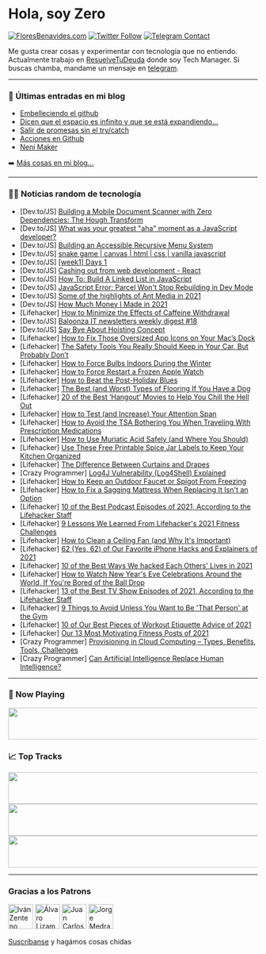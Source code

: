 # Hola, soy Zero

[![FloresBenavides.com](https://img.shields.io/website?down_message=oops&label=MiBlog&style=for-the-badge&up_message=online&url=https%3A%2F%2Ffloresbenavides.com)](https://floresbenavides.com) [![Twitter Follow](https://img.shields.io/twitter/follow/ZeroDragon?color=%231DA1F2&label=Follow&logo=twitter&logoColor=ffffff&style=for-the-badge)](https://twitter.com/zerodragon) [![Telegram Contact](https://img.shields.io/badge/escr%C3%ADbeme-ZeroDragon-%2326A5E4?style=for-the-badge&logo=telegram)](https://t.me/zerodragon)

Me gusta crear cosas y experimentar con tecnología que no entiendo.
Actualmente trabajo en [ResuelveTuDeuda](http://github.com/resuelve) donde soy Tech Manager.
Si buscas chamba, mandame un mensaje en [telegram](https://t.me/zerodragon).

---

### 📕 Últimas entradas en mi blog
<!-- BLOG-POST-LIST:START -->
- [Embelleciendo el github](https://floresbenavides.com/embelleciendo-el-github/)
- [Dicen que el espacio es infinito y que se está expandiendo…](https://floresbenavides.com/dicen-que-el-espacio-es-infinito-y-que-se-esta-expandiendo/)
- [Salir de promesas sin el try/catch](https://floresbenavides.com/salir-de-promesas-sin-el-try-catch/)
- [Acciones en Github](https://floresbenavides.com/acciones-en-github/)
- [Neni Maker](https://floresbenavides.com/neni-maker/)
<!-- BLOG-POST-LIST:END -->

➡️ [Más cosas en mi blog...](https://floresbenavides.com)

---

### 👨‍💻 Noticias random de tecnología
<!-- TECH-POSTS:START -->
- [Dev.to/JS] [Building a Mobile Document Scanner with Zero Dependencies: The Hough Transform](https://dev.to/101arrowz/building-a-mobile-document-scanner-with-zero-dependencies-the-hough-transform-4dfd)
- [Dev.to/JS] [What was your greatest &quot;aha&quot; moment as a JavaScript developer?](https://dev.to/sherrydays/what-was-your-greatest-aha-moment-as-a-developer-1cpj)
- [Dev.to/JS] [Building an Accessible Recursive Menu System](https://dev.to/drewclem/building-an-accessible-recursive-menu-system-48je)
- [Dev.to/JS] [snake  game | canvas | html | css | vanilla javascript](https://dev.to/shatud/snake-game-canvas-html-css-vanilla-javascript-3ilp)
- [Dev.to/JS] [[week1] Days 1](https://dev.to/blackthor/week1-days-1-49fj)
- [Dev.to/JS] [Cashing out from web development - React](https://dev.to/sam_lukaa/cashing-out-from-web-development-react-4gpo)
- [Dev.to/JS] [How To: Build A Linked List in JavaScript](https://dev.to/am20dipi/how-to-build-a-linked-list-in-javascript-4kn1)
- [Dev.to/JS] [JavaScript Error: Parcel Won&#39;t Stop Rebuilding in Dev Mode](https://dev.to/dani8439/error-parcel-wont-stop-rebuilding-in-dev-mode-226)
- [Dev.to/JS] [Some of the highlights of Ant Media in 2021](https://dev.to/hamitdemir/some-of-the-highlights-of-ant-media-in-2021-4659)
- [Dev.to/JS] [How Much Money I Made in 2021](https://dev.to/the_greatbonnie/how-much-money-i-made-in-2021-4lo3)
- [Lifehacker] [How to Minimize the Effects of Caffeine Withdrawal](https://lifehacker.com/how-to-minimize-the-effects-of-caffeine-withdrawal-1848295118)
- [Dev.to/JS] [Baloonza IT newsletters weekly digest #18](https://dev.to/dimamagunov/baloonza-it-newsletters-weekly-digest-18-1ib)
- [Dev.to/JS] [Say Bye About Hoisting Concept](https://dev.to/mahin678/say-bye-about-hoisting-concept-53a3)
- [Lifehacker] [How to Fix Those Oversized App Icons on Your Mac’s Dock](https://lifehacker.com/how-to-fix-those-oversized-app-icons-on-your-mac-s-dock-1848275938)
- [Lifehacker] [The Safety Tools You Really Should Keep in Your Car, But Probably Don’t](https://lifehacker.com/the-safety-tools-you-really-should-keep-in-your-car-bu-1848243605)
- [Lifehacker] [How to Force Bulbs Indoors During the Winter](https://lifehacker.com/how-to-force-bulbs-indoors-during-the-winter-1848295110)
- [Lifehacker] [How to Force Restart a Frozen Apple Watch](https://lifehacker.com/how-to-force-restart-a-frozen-apple-watch-1848275654)
- [Lifehacker] [How to Beat the Post-Holiday Blues](https://lifehacker.com/how-to-beat-the-post-holiday-blues-1848260673)
- [Lifehacker] [The Best &lpar;and Worst&rpar; Types of Flooring If You Have a Dog](https://lifehacker.com/the-best-and-worst-types-of-flooring-if-you-have-a-do-1848295122)
- [Lifehacker] [20 of the Best ‘Hangout’ Movies to Help You Chill the Hell Out](https://lifehacker.com/20-of-the-best-hangout-movies-to-help-you-chill-the-h-1848242867)
- [Lifehacker] [How to Test &lpar;and Increase&rpar; Your Attention Span](https://lifehacker.com/how-to-test-and-increase-your-attention-span-1848293245)
- [Lifehacker] [How to Avoid the TSA Bothering You When Traveling With Prescription Medications](https://lifehacker.com/how-to-avoid-the-tsa-bothering-you-when-traveling-with-1848288175)
- [Lifehacker] [How to Use Muriatic Acid Safely &lpar;and Where You Should&rpar;](https://lifehacker.com/how-to-use-muriatic-acid-safely-and-where-you-should-1848293239)
- [Lifehacker] [Use These Free Printable Spice Jar Labels to Keep Your Kitchen Organized](https://lifehacker.com/use-these-free-printable-spice-jar-labels-to-keep-your-1848291030)
- [Lifehacker] [The Difference Between Curtains and Drapes](https://lifehacker.com/the-difference-between-curtains-and-drapes-and-why-it-1848291024)
- [Crazy Programmer] [Log4J Vulnerability &lpar;Log4Shell&rpar; Explained](https://www.thecrazyprogrammer.com/2022/01/log4j-vulnerability.html)
- [Lifehacker] [How to Keep an Outdoor Faucet or Spigot From Freezing](https://lifehacker.com/how-to-keep-an-outdoor-faucet-or-spigot-from-freezing-1848289562)
- [Lifehacker] [How to Fix a Sagging Mattress When Replacing It Isn&#39;t an Option](https://lifehacker.com/how-to-fix-a-sagging-mattress-when-replacing-it-isnt-an-1848289369)
- [Lifehacker] [10 of the Best Podcast Episodes of 2021, According to the Lifehacker Staff](https://lifehacker.com/10-of-the-best-podcast-episodes-of-2021-according-to-t-1848247320)
- [Lifehacker] [9 Lessons We Learned From Lifehacker&#39;s 2021 Fitness Challenges](https://lifehacker.com/9-lessons-we-learned-from-lifehackers-2021-fitness-chal-1848221707)
- [Lifehacker] [How to Clean a Ceiling Fan &lpar;and Why It&#39;s Important&rpar;](https://lifehacker.com/how-to-clean-a-ceiling-fan-and-why-its-important-1848288165)
- [Lifehacker] [62 &lpar;Yes, 62&rpar; of Our Favorite iPhone Hacks and Explainers of 2021](https://lifehacker.com/62-yes-62-of-our-favorite-iphone-hacks-and-explainer-1848260080)
- [Lifehacker] [10 of the Best Ways We hacked Each Others&#39; Lives in 2021](https://lifehacker.com/10-of-the-best-ways-we-hacked-each-others-lives-in-2021-1848264584)
- [Lifehacker] [How to Watch New Year&#39;s Eve Celebrations Around the World, If You&#39;re Bored of the Ball Drop](https://lifehacker.com/how-to-watch-new-years-eve-celebrations-around-the-worl-1848288156)
- [Lifehacker] [13 of the Best TV Show Episodes of 2021, According to the Lifehacker Staff](https://lifehacker.com/13-of-the-best-tv-show-episodes-of-2021-according-to-t-1848255534)
- [Lifehacker] [9 Things to Avoid Unless You Want to Be &#39;That Person&#39; at the Gym](https://lifehacker.com/9-things-to-avoid-unless-you-want-to-be-that-person-at-1848213192)
- [Lifehacker] [10 of Our Best Pieces of Workout Etiquette Advice of 2021](https://lifehacker.com/10-of-our-best-pieces-of-workout-etiquette-advice-of-20-1848175214)
- [Lifehacker] [Our 13 Most Motivating Fitness Posts of 2021](https://lifehacker.com/our-13-most-motivating-fitness-posts-of-2021-1848180023)
- [Crazy Programmer] [Provisioning in Cloud Computing – Types, Benefits, Tools, Challenges](https://www.thecrazyprogrammer.com/2021/12/provisioning-in-cloud-computing.html)
- [Crazy Programmer] [Can Artificial Intelligence Replace Human Intelligence?](https://www.thecrazyprogrammer.com/2021/12/can-artificial-intelligence-replace-human-intelligence.html)<!-- TECH-POSTS:END -->

---

### 🎵 Now Playing
<a href="https://spotify-now-playing-dun.vercel.app/now-playing?open"><img src="https://spotify-now-playing-dun.vercel.app/now-playing" width="540" height="64"></a>

### 📈 Top Tracks
<a href="https://spotify-now-playing-dun.vercel.app/top-tracks?i=1&open"><img src="https://spotify-now-playing-dun.vercel.app/top-tracks?i=1" width="540" height="64"></a>
<a href="https://spotify-now-playing-dun.vercel.app/top-tracks?i=2&open"><img src="https://spotify-now-playing-dun.vercel.app/top-tracks?i=2" width="540" height="64"></a>
<a href="https://spotify-now-playing-dun.vercel.app/top-tracks?i=3&open"><img src="https://spotify-now-playing-dun.vercel.app/top-tracks?i=3" width="540" height="64"></a>

---

### Gracias a los Patrons
[<img src="https://avatars.githubusercontent.com/u/243380?v=4" alt="Iván Zenteno" width="50px">](https://github.com/k001) [<img src="https://avatars.githubusercontent.com/u/19955639?v=4" alt="Álvaro Lizama" width="50px">](https://github.com/alvarolizama) [<img src="https://avatars.githubusercontent.com/u/2718753?v=4" alt="Juan Carlos Ruiz" width="50px">](https://github.com/JuanCrg90) [<img src="https://avatars.githubusercontent.com/u/37025?v=4" alt="Jorge Medrano" width="50px">](https://github.com/h1pp1e) 

[Suscríbanse](https://www.patreon.com/zerodragon) y hagámos cosas chidas
